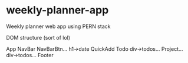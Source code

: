 # weekly-planner-app
Weekly planner web app using PERN stack

DOM structure (sort of lol)

App
    NavBar
        NavBarBtn...
    h1->date
    QuickAdd
    Todo
        div->todos...
    Project...
        div->todos...
    Footer
    
